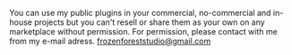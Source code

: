 You can use my public plugins in your commercial, no-commercial and in-house projects but you can't resell or share them as your own on any marketplace without permission.
For permission, please contact with me from my e-mail adress.
frozenforeststudio@gmail.com
